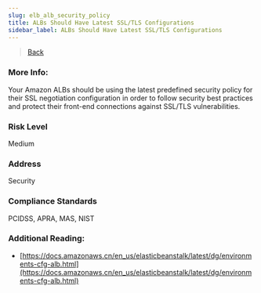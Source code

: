 ```yaml
---
slug: elb_alb_security_policy
title: ALBs Should Have Latest SSL/TLS Configurations
sidebar_label: ALBs Should Have Latest SSL/TLS Configurations
---
```

> [Back](../../elbmonitoring)

### More Info:
Your Amazon ALBs should be using the latest predefined security policy for their SSL negotiation configuration in order to follow security best practices and protect their front-end connections against SSL/TLS vulnerabilities.

### Risk Level
Medium

### Address
Security

### Compliance Standards
PCIDSS, APRA, MAS, NIST

### Additional Reading:
- [https://docs.amazonaws.cn/en_us/elasticbeanstalk/latest/dg/environments-cfg-alb.html](https://docs.amazonaws.cn/en_us/elasticbeanstalk/latest/dg/environments-cfg-alb.html) 

